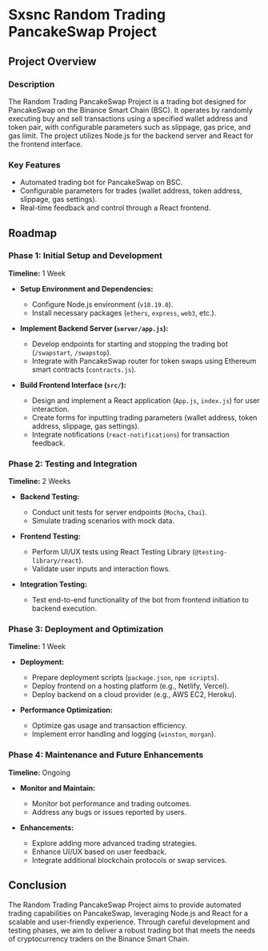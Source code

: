 # Sxsnc Random Trading PancakeSwap Project

## Project Overview

### Description

The Random Trading PancakeSwap Project is a trading bot designed for PancakeSwap on the Binance Smart Chain (BSC). It operates by randomly executing buy and sell transactions using a specified wallet address and token pair, with configurable parameters such as slippage, gas price, and gas limit. The project utilizes Node.js for the backend server and React for the frontend interface.

### Key Features

- Automated trading bot for PancakeSwap on BSC.
- Configurable parameters for trades (wallet address, token address, slippage, gas settings).
- Real-time feedback and control through a React frontend.

## Roadmap

### Phase 1: Initial Setup and Development

**Timeline:** 1 Week

- **Setup Environment and Dependencies:**

  - Configure Node.js environment (`v18.19.0`).
  - Install necessary packages (`ethers`, `express`, `web3`, etc.).

- **Implement Backend Server (`server/app.js`):**

  - Develop endpoints for starting and stopping the trading bot (`/swapstart`, `/swapstop`).
  - Integrate with PancakeSwap router for token swaps using Ethereum smart contracts (`contracts.js`).

- **Build Frontend Interface (`src/`):**
  - Design and implement a React application (`App.js`, `index.js`) for user interaction.
  - Create forms for inputting trading parameters (wallet address, token address, slippage, gas settings).
  - Integrate notifications (`react-notifications`) for transaction feedback.

### Phase 2: Testing and Integration

**Timeline:** 2 Weeks

- **Backend Testing:**

  - Conduct unit tests for server endpoints (`Mocha`, `Chai`).
  - Simulate trading scenarios with mock data.

- **Frontend Testing:**

  - Perform UI/UX tests using React Testing Library (`@testing-library/react`).
  - Validate user inputs and interaction flows.

- **Integration Testing:**
  - Test end-to-end functionality of the bot from frontend initiation to backend execution.

### Phase 3: Deployment and Optimization

**Timeline:** 1 Week

- **Deployment:**

  - Prepare deployment scripts (`package.json`, `npm scripts`).
  - Deploy frontend on a hosting platform (e.g., Netlify, Vercel).
  - Deploy backend on a cloud provider (e.g., AWS EC2, Heroku).

- **Performance Optimization:**
  - Optimize gas usage and transaction efficiency.
  - Implement error handling and logging (`winston`, `morgan`).

### Phase 4: Maintenance and Future Enhancements

**Timeline:** Ongoing

- **Monitor and Maintain:**

  - Monitor bot performance and trading outcomes.
  - Address any bugs or issues reported by users.

- **Enhancements:**
  - Explore adding more advanced trading strategies.
  - Enhance UI/UX based on user feedback.
  - Integrate additional blockchain protocols or swap services.

## Conclusion

The Random Trading PancakeSwap Project aims to provide automated trading capabilities on PancakeSwap, leveraging Node.js and React for a scalable and user-friendly experience. Through careful development and testing phases, we aim to deliver a robust trading bot that meets the needs of cryptocurrency traders on the Binance Smart Chain.
